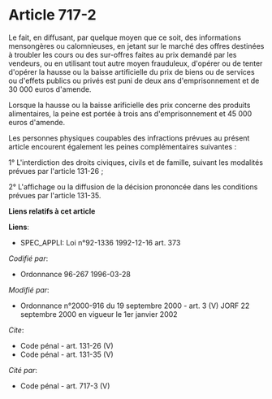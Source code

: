 # Article 717-2

Le fait, en diffusant, par quelque moyen que ce soit, des informations mensongères ou calomnieuses, en jetant sur le marché
des offres destinées à troubler les cours ou des sur-offres faites au prix demandé par les vendeurs, ou en utilisant tout
autre moyen frauduleux, d'opérer ou de tenter d'opérer la hausse ou la baisse artificielle du prix de biens ou de services ou
d'effets publics ou privés est puni de deux ans d'emprisonnement et de 30 000 euros d'amende. 

Lorsque la hausse ou la baisse arificielle des prix concerne des produits alimentaires, la peine est portée à trois ans
d'emprisonnement et 45 000 euros d'amende. 

Les personnes physiques coupables des infractions prévues au présent article encourent également les peines complémentaires
suivantes : 

1° L'interdiction des droits civiques, civils et de famille, suivant les modalités prévues par l'article 131-26 ; 

2° L'affichage ou la diffusion de la décision prononcée dans les conditions prévues par l'article 131-35.

**Liens relatifs à cet article**

**Liens**:

  - SPEC_APPLI: Loi n°92-1336 1992-12-16 art. 373

_Codifié par_:

  - Ordonnance 96-267 1996-03-28

_Modifié par_:

  - Ordonnance n°2000-916 du 19 septembre 2000 - art. 3 (V) JORF 22 septembre 2000 en vigueur le 1er janvier 2002

_Cite_:

  - Code pénal - art. 131-26 (V)
  - Code pénal - art. 131-35 (V)

_Cité par_:

  - Code pénal - art. 717-3 (V)
